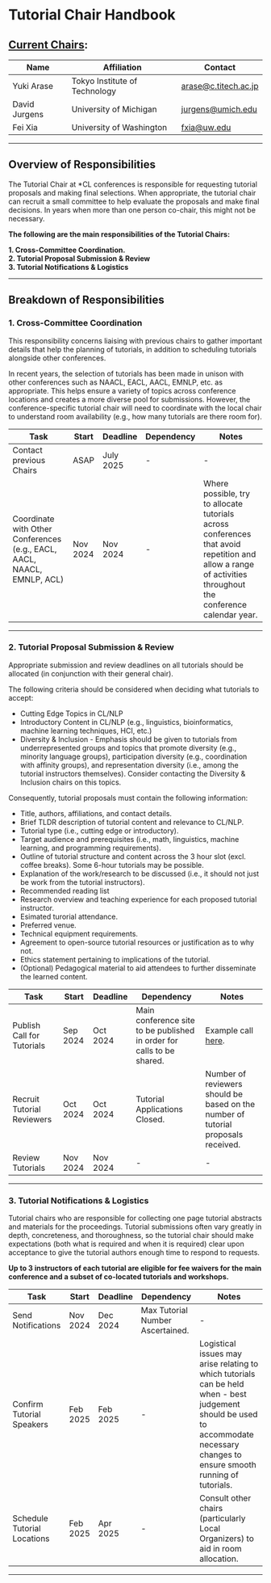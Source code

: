 # Tutorial Chair Handbook

## [Current Chairs](https://2025.aclweb.org/organization/):
| Name          | Affiliation                   | Contact                                       |
|---------------|-------------------------------|-----------------------------------------------|
| Yuki Arase    | Tokyo Institute of Technology | arase@c.titech.ac.jp                          |
| David Jurgens | University of Michigan        | [jurgens@umich.edu](mailto:jurgens@umich.edu) |
| Fei Xia       | University of Washington      | [fxia@uw.edu](mailto:fxia@uw.edu)             |

---

## Overview of Responsibilities

The Tutorial Chair at *CL conferences is responsible for requesting tutorial proposals and making final selections. When appropriate, the tutorial chair can recruit a small committee to help evaluate the proposals and make final decisions. In years when more than one person co-chair, this might not be necessary.

**The following are the main responsibilities of the Tutorial Chairs:**

**1. Cross-Committee Coordination.**\
**2. Tutorial Proposal Submission & Review**\
**3. Tutorial Notifications & Logistics**



---

## Breakdown of Responsibilities

### 1. Cross-Committee Coordination

This responsibility concerns liaising with previous chairs to gather important details that help the planning of tutorials, in addition to scheduling tutorials alongside other conferences.

In recent years, the selection of tutorials has been made in unison with other conferences such as NAACL, EACL, AACL, EMNLP, etc. as appropriate. This helps ensure a variety of topics across conference locations and creates a more diverse pool for submissions. However, the conference-specific tutorial chair will need to coordinate with the local chair to understand room availability (e.g., how many tutorials are there room for).

| Task                                                                    | Start     | Deadline  | Dependency | Notes                                                                                                                                                       |
|-------------------------------------------------------------------------|-----------|-----------|------------|-------------------------------------------------------------------------------------------------------------------------------------------------------------|
| Contact previous Chairs                                                 | ASAP      | July 2025 | -          | -                                                                                                                                                           |
| Coordinate with Other Conferences (e.g., EACL, AACL, NAACL, EMNLP, ACL) | Nov  2024 | Nov  2024 | -          | Where possible, try to allocate tutorials across conferences that avoid repetition and allow a range of activities throughout the conference calendar year. |

---

### 2.  Tutorial Proposal Submission & Review
Appropriate submission and review deadlines on all tutorials should be allocated (in conjunction with their general chair).

The following criteria should be considered when deciding what tutorials to accept:
* Cutting Edge Topics in CL/NLP
* Introductory Content in CL/NLP (e.g., linguistics, bioinformatics, machine learning techniques, HCI, etc.)
* Diversity & Inclusion - Emphasis should be given to tutorials from underrepresented groups and topics that promote diversity (e.g., minority language groups), participation diversity (e.g., coordination with affinity groups), and representation diversity (i.e., among the tutorial instructors themselves). Consider contacting the Diversity & Inclusion chairs on this topics.

Consequently, tutorial proposals must contain the following information:
* Title, authors, affiliations, and contact details.
* Brief TLDR description of tutorial content and relevance to CL/NLP.
* Tutorial type (i.e., cutting edge or introductory).
* Target audience and prerequisites (i.e., math, linguistics, machine learning, and programming requirements).
* Outline of tutorial structure and content across the 3 hour slot (excl. coffee breaks). Some 6-hour tutorials may be possible.
* Explanation of the work/research to be discussed (i.e., it should not just be work from the tutorial instructors).
* Recommended reading list
* Research overview and teaching experience for each proposed tutorial instructor.
* Esimated turorial attendance.
* Preferred venue.
* Technical equipment requirements.
* Agreement to open-source tutorial resources or justification as to why not.
* Ethics statement pertaining to implications of the tutorial.
* (Optional) Pedagogical material to aid attendees to further disseminate the learned content.


| Task                       | Start    | Deadline | Dependency                                                            | Notes                                                                             |
|----------------------------|----------|----------|-----------------------------------------------------------------------|-----------------------------------------------------------------------------------|
| Publish Call for Tutorials | Sep 2024 | Oct 2024 | Main conference site to be published in order for calls to be shared. | Example call [here](https://2025.aclweb.org/calls/tutorials/).                    |
| Recruit Tutorial Reviewers | Oct 2024 | Oct 2024 | Tutorial Applications Closed.                                         | Number of reviewers should be based on the number of tutorial proposals received. |
| Review Tutorials           | Nov 2024 | Nov 2024 | -                                                                     | -                                                                                 |

---

### 3.  Tutorial Notifications & Logistics 

Tutorial chairs who are responsible for collecting one page tutorial abstracts and materials for the proceedings. Tutorial submissions often vary greatly in depth, concreteness, and thoroughness, so the tutorial chair should make expectations (both what is required and when it is required) clear upon acceptance to give the tutorial authors enough time to respond to requests.

**Up to 3 instructors of each tutorial are eligible for fee waivers for the main conference and a subset of co-located tutorials and workshops.**

| Task                        | Start    | Deadline | Dependency                       | Notes                                                                                                                                                                            |
|-----------------------------|----------|----------|----------------------------------|----------------------------------------------------------------------------------------------------------------------------------------------------------------------------------|
| Send Notifications          | Nov 2024 | Dec 2024 | Max Tutorial Number Ascertained. | -                                                                                                                                                                                |
| Confirm  Tutorial Speakers  | Feb 2025 | Feb 2025 | -                                | Logistical issues may arise relating to which tutorials can be held when - best judgement should be used to accommodate necessary changes to ensure smooth running of tutorials. |
| Schedule Tutorial Locations | Feb 2025 | Apr 2025 | -                                | Consult other chairs (particularly Local Organizers) to aid in room allocation.                                                                                                  |

---

